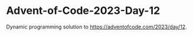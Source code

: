 # Advent-of-Code-2023-Day-12

Dynamic programming solution to https://adventofcode.com/2023/day/12.
